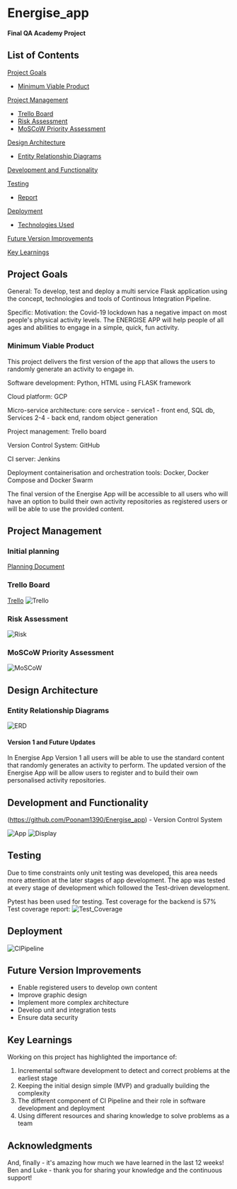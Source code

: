 # Energise_app

#### Final QA Academy Project

## List of Contents
[Project Goals](#PG)
   * [Minimum Viable Product](#MVP)
   
[Project Management](#PM)
   * [Trello Board](#trello)  
   * [Risk Assessment](#RA)
   * [MoSCoW Priority Assessment](#MPA)
   

[Design Architecture](#architecture)
   * [Entity Relationship Diagrams](#erd)

[Development and Functionality](#Funct)
   
[Testing](#testing)
   * [Report](#report)

[Deployment](#depl)
   * [Technologies Used](#tech)
     
[Future Version Improvements](#improve)

[Key Learnings](#learn)



<a name="PG"></a>
## Project Goals
General:
To develop, test and deploy a multi service Flask application using the concept, technologies and tools of Continous Integration Pipeline.  

Specific:
Motivation: the Covid-19 lockdown has a negative impact on most people's physical activity levels. The ENERGISE APP will help people of all ages and abilities to engage in a simple, quick, fun activity.
    


<a name="MVP"></a>
### Minimum Viable Product
This project delivers the first version of the app that allows the users to randomly generate an activity to engage in.

Software development: Python, HTML using FLASK framework

Cloud platform: GCP

Micro-service architecture: core service - service1 - front end, SQL db, Services 2-4 - back end, random object generation

Project management: Trello board

Version Control System: GitHub

CI server: Jenkins

Deployment containerisation and orchestration tools: Docker, Docker Compose and Docker Swarm  

The final version of the Energise App will be accessible to all users who will have an option to build their own activity repositories as registered users or will be able to use the provided content. 

<a name="PM"></a>
## Project Management 

<a name="Project_Planning"></a>
### Initial planning
[Planning Document](https://docs.google.com/document/d/1SVWyZGW0GlgJG2k3dfGB7IPeu5MU-PpiiXjor4kx6kY/edit?ts=5e8edf23)

<a name="trello"></a>
### Trello Board

[Trello](https://trello.com/b/BuIqKvQV/energise-app) 
![Trello](/Documentation_Images/energise_app_trello.png)

<a name="RA"></a>
### Risk Assessment 

![Risk](/Documentation_Images/risk_register_energise_app.jpg)

<a name="MPA"></a>
### MoSCoW Priority Assessment
![MoSCoW](/Documentation_Images/energise_app_MoSCoW_Priority_Assessment_Table.jpg)
  
<a name="architecture"></a>
## Design Architecture
<a name="erd"></a>
### Entity Relationship Diagrams

![ERD](/Documentation_Images/energise_app_erd.jpg)

#### Version 1 and Future Updates
In Energise App Version 1 all users will be able to use the standard content that randomly generates an activity to perform.
The updated version of the Energise App will be allow users to register and to build their own personalised activity repositories.

<a name="Funct"></a>
## Development and Functionality
(https://github.com/Poonam1390/Energise_app) - Version Control System

![App](/Documentation_Images/Taskgenerator.png)
![Display](/Documentation_Images/RoutineDisplay.png)
 
<a name="testing"></a>
## Testing
Due to time constraints only unit testing was developed, this area needs more attention at the later stages of app development.
The app was tested at every stage of development which followed the Test-driven development.

Pytest has been used for testing. Test coverage for the backend is 57% 
Test coverage report:
![Test_Coverage](/Documentation_Images/Testcoverage.PNG)
   
<a name="depl"></a>
## Deployment
![CIPipeline](/Documentation_Images/ci_pipeline.jpg)
 
<a name="improve"></a>
## Future Version Improvements
 - Enable registered users to develop own content
 - Improve graphic design 
 - Implement more complex architecture
 - Develop unit and integration tests
- Ensure data security  

<a name="learn"></a>
## Key Learnings

Working on this project has highlighted the importance of: 
1. Incremental software development to detect and correct problems at the earliest stage 
2. Keeping the initial design simple (MVP) and gradually building the complexity 
3. The different component of CI Pipeline and their role in software development and deployment
4. Using different resources and sharing knowledge to solve problems as a team  


## Acknowledgments
And, finally - it's amazing how much we have learned in the last 12 weeks! Ben and Luke - thank you for sharing your knowledge and the continuous support!
